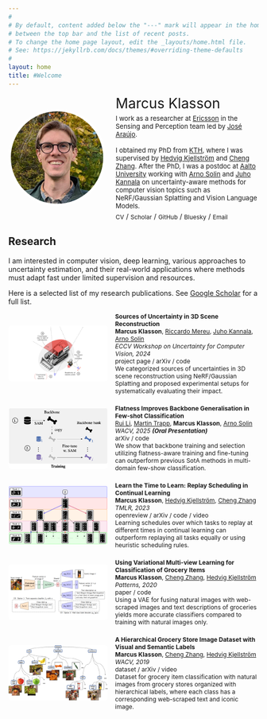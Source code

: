 ```yaml
---
#
# By default, content added below the "---" mark will appear in the home page
# between the top bar and the list of recent posts.
# To change the home page layout, edit the _layouts/home.html file.
# See: https://jekyllrb.com/docs/themes/#overriding-theme-defaults
#
layout: home
title: #Welcome
---
```



<div class="profile">
  <img src="images/marcusklasson_2024.jpg" alt="Marcus Klasson" class="profile-image">
  <div class="profile-text">
    <p class="profile-name">Marcus Klasson</p>
    <p class="profile-bio"> I work as a researcher at <a href="https://www.ericsson.com/en" target="_blank">Ericsson</a>  in the Sensing and Perception team led by <a href="http://www.josearaujo.org/" target="_blank">José Araújo</a>. <br><br>
	  I obtained my PhD from <a href="https://www.kth.se/en" target="_blank">KTH</a>, where I was supervised by <a href="https://www.kth.se/profile/hedvig" target="_blank">Hedvig Kjellström</a> and <a href="https://cheng-zhang.org/" target="_blank">Cheng Zhang</a>. 
    After the PhD, I was a postdoc at <a href="https://www.aalto.fi/en" target="_blank">Aalto University</a> working with <a href="https://users.aalto.fi/~asolin/" target="_blank">Arno Solin</a> and <a href="https://users.aalto.fi/~kannalj1/" target="_blank">Juho Kannala</a> on uncertainty-aware methods for computer vision topics such as NeRF/Gaussian Splatting and Vision Language Models. 
    </p>
    <div class="profile-links">
      <a href="https://marcusklasson.github.io/files/cv_march2024.pdf" target="_blank">CV</a> /
      <a href="https://scholar.google.com/citations?user=H9VHxP4AAAAJ&h" target="_blank">Scholar</a> /
      <a href="https://github.com/marcusklasson" target="_blank">GitHub</a> /
      <a href="https://bsky.app/profile/marcusklasson.bsky.social" target="_blank">Bluesky</a> /
      <a href="mailto:marcusklasson@hotmail.com" target="_blank">Email</a>
    </div>
  </div>
</div>

<style>
.profile {
  display: flex;
  align-items: center;
  gap: 20px;
  margin-bottom: 20px;
}

.profile-image {
  width: 186px;
  height: 186px;
  border-radius: 50%;
  border: 5px solid white;
}

.profile-text {
  max-width: 600px;
}

.profile-name {
  font-size: 28px;
  font-weight: normal;
  margin: 0;
}

.profile-bio {
  font-size: 13px;
  margin: 5px 0;
}

.profile-links a {
  margin-right: 0px;
  text-decoration: none;
  font-size: 12px;
}
</style>


## Research

I am interested in computer vision, deep learning, various approaches to uncertainty estimation, and their real-world applications where methods must adapt fast under limited supervision and resources. 

Here is a selected list of my research publications. See <a href="https://scholar.google.com/citations?user=H9VHxP4AAAAJ&h" target="_blank">Google Scholar</a> for a full list.  

<div class="publications">

  <div class="publication">
    <img src="images/publications/sources.png" alt="Paper 2 Image" class="publication-image">
    <div class="publication-text">
      <strong>Sources of Uncertainty in 3D Scene Reconstruction</strong><br>
      <strong>Marcus Klasson</strong>, <a href="https://scholar.google.com/citations?user=UVziXI0AAAAJ" target="_blank">Riccardo Mereu</a>, <a href="https://users.aalto.fi/~kannalj1/" target="_blank">Juho Kannala</a>, <a href="https://users.aalto.fi/~asolin/" target="_blank">Arno Solin</a> <br>
      <em>ECCV Workshop on Uncertainty for Computer Vision, 2024</em><br>
      <div class="publication-links">
      	<a href="https://aaltoml.github.io/uncertainty-nerf-gs/" target="_blank">project page</a> /
        <a href="https://arxiv.org/abs/2409.06407" target="_blank">arXiv</a> /
        <a href="https://github.com/AaltoML/uncertainty-nerf-gs" target="_blank">code</a> 
      </div>
      We categorized sources of uncertainties in 3D scene reconstruction using NeRF/Gaussian Splatting and proposed experimental setups for systematically evaluating their impact. 
    </div>
  </div>

  <div class="publication">
    <img src="images/publications/flatness-small.png" alt="Paper 2 Image" class="publication-image">
    <div class="publication-text">
      <strong>Flatness Improves Backbone Generalisation in Few-shot Classification</strong><br>
       <a href="https://ruili-pml.github.io/" target="_blank">Rui Li</a>, <a href="https://trappmartin.github.io/website/" target="_blank">Martin Trapp</a>, <strong>Marcus Klasson</strong>, <a href="https://users.aalto.fi/~asolin/" target="_blank">Arno Solin</a> <br>
      <em>WACV, 2025 <strong>(Oral Presentation)</strong> </em> <br>
      <div class="publication-links">
        <a href="https://arxiv.org/abs/2404.07696" target="_blank">arXiv</a> /
        <a href="https://github.com/AaltoML/FlatFSL" target="_blank">code</a> 
      </div>
      We show that backbone training and selection utilizing flatness-aware training and fine-tuning can outperform previous SotA methods in multi-domain few-show classification. 
    </div>
  </div>

  <div class="publication">
    <img src="images/publications/replayschedule_tree.png" alt="Paper 2 Image" class="publication-image">
    <div class="publication-text">
      <strong>Learn the Time to Learn: Replay Scheduling in Continual Learning</strong><br>
      <strong>Marcus Klasson</strong>, <a href="https://www.kth.se/profile/hedvig" target="_blank">Hedvig Kjellström</a>, <a href="https://cheng-zhang.org/" target="_blank">Cheng Zhang</a> <br>
      <em>TMLR, 2023</em><br>
      <div class="publication-links">
      	<a href="https://openreview.net/forum?id=Q4aAITDgdP" target="_blank">openreview</a> /
        <a href="https://arxiv.org/abs/2209.08660" target="_blank">arXiv</a> / 
        <a href="https://github.com/marcusklasson/replay_scheduling" target="_blank">code</a> / 
        <a href="https://www.youtube.com/watch?v=huCX46HqMl4" target="_blank">video</a> 
      </div>
      Learning schedules over which tasks to replay at different times in continual learning can outperform replaying all tasks equally or using heuristic scheduling rules.  
    </div>
  </div>

  <div class="publication">
    <img src="images/publications/patterns-pipeline.png" alt="Paper 2 Image" class="publication-image">
    <div class="publication-text">
      <strong>Using Variational Multi-view Learning for Classification of Grocery Items</strong><br>
      <strong>Marcus Klasson</strong>, <a href="https://cheng-zhang.org/" target="_blank">Cheng Zhang</a>, <a href="https://www.kth.se/profile/hedvig" target="_blank">Hedvig Kjellström</a> <br>
      <em>Patterns, 2020</em><br>
      <div class="publication-links">
        <a href="https://www.cell.com/patterns/fulltext/S2666-3899(20)30191-4" target="_blank">paper</a> /  
        <a href="https://github.com/marcusklasson/vcca_grocerystore" target="_blank">code</a> 
      </div>
      Using a VAE for fusing natural images with web-scraped images and text descriptions of groceries yields more accurate classifiers compared to training with natural images only. 
    </div>
  </div>

  <div class="publication">
    <img src="images/publications/wacv_intro.jpg" alt="Paper 2 Image" class="publication-image">
    <div class="publication-text">
      <strong>A Hierarchical Grocery Store Image Dataset with Visual and Semantic Labels</strong><br>
      <strong>Marcus Klasson</strong>, <a href="https://cheng-zhang.org/" target="_blank">Cheng Zhang</a>, <a href="https://www.kth.se/profile/hedvig" target="_blank">Hedvig Kjellström</a> <br>
      <em>WACV, 2019</em><br>
      <div class="publication-links">
        <a href="https://github.com/marcusklasson/GroceryStoreDataset" target="_blank">dataset</a> /
        <a href="https://arxiv.org/abs/1901.00711" target="_blank">arXiv</a> /  
        <a href="https://youtu.be/aTCK0OWil-A" target="_blank">video</a> 
      </div>
      Dataset for grocery item classification with natural images from grocery stores organized with hierarchical labels, where each class has a corresponding web-scraped text and iconic image.   
    </div>
  </div>

</div>

<style>
.publications {
  display: flex;
  flex-direction: column;
  gap: 20px;
}

.publication {
  display: flex;
  align-items: center;
}

.publication-image {
  width: 200px;
  height: auto; 
  margin-right: 15px;
  border-radius: 5px;
  object-fit: scale-down; /* Crop the image to fit the container, maintaining aspect ratio */
}

.publication-image-square {
  width: 160px;
  height: auto; 
  margin-right: 15px;
  border-radius: 5px;
}

.publication-text {
  max-width: 600px;
  font-size: 12px;
}

.publication-links a {
  margin-right: 0px;
  text-decoration: none;
}
</style>



<!-- 
I am a postdoctoral researcher at the Computer Science department of Aalto University in Finland, 
where I am supervised by Prof. [Arno Solin](https://users.aalto.fi/~asolin/) and Prof. [Juho Kannala](https://users.aalto.fi/~kannalj1/). 
My research project is on Uncertainty Quantification in Deep Vision Models and is funded by [FCAI](https://fcai.fi/). 

Before joining Aalto, I obtained my PhD at the [divison of Robotics, Perception, and Learning (RPL)](https://www.kth.se/is/rpl/) 
at KTH Royal Institute of Technology in Stockholm, Sweden, 
where I was supervised by Prof. [Hedvig Kjellström](https://www.kth.se/profile/hedvig) and Dr. [Cheng Zhang](https://cheng-zhang.org/). 
-->

<!--
<br clear="left"/>

I am a postdoctoral researcher at the Computer Science department in Aalto University, working mainly with [Arno Solin](https://users.aalto.fi/~asolin/) and [Juho Kannala](https://users.aalto.fi/~kannalj1/). 
My research project is focused on developing uncertainty-aware methods for computer vision applications and is funded by [FCAI](https://fcai.fi/). 
I am interested in 3D computer vision, deep learning, probabilistic methods for uncertainty estimation, and their real-world applications where the developed method must adapt fast under limited supervision and resources.  



I obtained my PhD from KTH Royal Institute of Technology in Sweden, 
where I was supervised by [Hedvig Kjellström](https://www.kth.se/profile/hedvig) and [Cheng Zhang](https://cheng-zhang.org/). 
My thesis was motivated from assisting visually impaired people using computer vision, where I focused on image classification of groceries and continual learning.
My PhD experience taught me to aim for formulating research questions based on real-world needs to recognize what challenges should be tackled to reach certain goals. 
-->



<!-- 
## **News**

* **2024-10-31**: Three workshop papers accepted at Neurips that are from fun projects that I am involved in: 
    * [Probabilistic Active Few-Shot Learning in Vision-Language Models](https://openreview.net/forum?id=sSX9wLMSJT&referrer=%5BAuthor%20Console%5D(%2Fgroup%3Fid%3DNeurIPS.cc%2F2024%2FWorkshop%2FBDU%2FAuthors%23your-submissions))
    * [Posterior Inferred, Now What? Streamlining Prediction in Bayesian Deep Learning](https://openreview.net/forum?id=cx9TXPTzt9&referrer=%5BAuthor%20Console%5D(%2Fgroup%3Fid%3DNeurIPS.cc%2F2024%2FWorkshop%2FBDU%2FAuthors%23your-submissions))
    * [Differentially Private Continual Learning using Pre-Trained Models](https://openreview.net/forum?id=8Xdu4IyTSP&referrer=%5BAuthor%20Console%5D(%2Fgroup%3Fid%3DNeurIPS.cc%2F2024%2FWorkshop%2FContinual_FoMo%2FAuthors%23your-submissions))


#### **News**

* **2023-02-01.** I have relocated to Helsinki in Finland and started working as a postdoc at Aalto University supervised by 
Prof. [Arno Solin](https://users.aalto.fi/~asolin/) and 
Prof. [Juho Kannala](https://users.aalto.fi/~kannalj1/).  

* **2022-11-08.** I have passed my thesis defense and obtained my PhD degree! Special thanks to my opponent Prof. Davide Bacciu; my grading committee members Prof. Serge Belongie, Prof. Per-Erik Forssén, and Prof. Nataša Sladoje; my chairperson Danica Kragic and my supervisors Prof. Hedvig Kjellström and Dr. Cheng Zhang. 
[PDF Link to thesis](https://marcusklasson.github.io/files/phdthesis_MarcusKlasson.pdf), [Slides](https://marcusklasson.github.io/files/phdthesis_slides.pdf)
-->

<!--
* **2022-10-24.** I will defend my thesis on November 8. 
The defense starts at 9.00 (Swedish time) in Room F3 at KTH Campus and will also be on [Zoom](https://kth-se.zoom.us/j/61189313070).<br> 
[PDF Link to thesis](https://marcusklasson.github.io/files/phdthesis_MarcusKlasson.pdf),
[Info about event at kth.se](https://www.kth.se/en/om/mot/kalender/fine-grained-and-continual-visual-recognition-for-assisting-visually-impaired-people-1.1199637?date=2022-11-08&orgdate=2022-11-08&length=1&orglength=1).
-->

<!--
**Summary of PhD research:**
*My PhD research has been on developing computer vision methods for assisting people with visual impairment. 
Early on, my research focused on the study of image classification for visual assistance when grocery shopping using a mobile phone. 
Here, we applied a variational autoencoder for fusing mobile phone images together with web-scraped images and text descriptions of groceries to train more accurate classifiers, compared to training with mobile phone images only. 
More recently, I have worked with replay-based continual learning motivated by mitigating catastrophic forgetting of image classifiers in user personalization scenarios. 
Our focus has been on showing the benefits of scheduling which tasks to replay at different time intervals, which is necessary in scenarios where the number of tasks exceeds the replay memory size. 
Currently, we are aiming to use reinforcement learning for learning replay scheduling policies that can generalize better than replaying all seen tasks equally.*
-->

